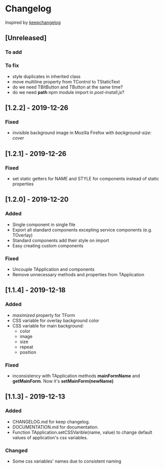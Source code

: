 # Changelog

Inspired by [keepchangelog](https://keepachangelog.com/)

## [Unreleased]

### To add

### To fix
 
 - style duplicates in inherited class
 - move multiline property from TControl to TStaticText
 - do we need TBitButton and TButton at the same time?
 - do we need **path** npm module import in *post-install.js*?
 
## [1.2.2] - 2019-12-26
 
### Fixed
 
 - invisible background image in Mozilla Firefox with *background-size: cover*
 
## [1.2.1] - 2019-12-26

### Fixed

 - set static getters for NAME and STYLE for components instead of static properties 
  
## [1.2.0] - 2019-12-20

### Added

 - Single component in single file
 - Export all standard components excepting service components (e.g. TOverlay)
 - Standard components add their style on import
 - Easy creating custom components
 
### Fixed

 - Uncouple TApplication and components
 - Remove unnecessary methods and properties from TApplication 
 
## [1.1.4] - 2019-12-18

### Added

 - *maximized* property for TForm
 - CSS variable for overlay background color
 - CSS variable for main background:
   - color
   - image
   - size
   - repeat
   - position
 
### Fixed

 - inconsistency with TApplication methods **mainFormName** and **getMainForm**. Now it's **setMainForm(newName)**

## [1.1.3] - 2019-12-13

### Added  

 - CHANGELOG.md for keep changelog.
 - DOCUMENTATION.md for documentation.
 - Function TApplication.setCSSVarible(name, value) to change default values of application's css variables.
 
### Changed

 - Some css variables' names due to consistent naming 